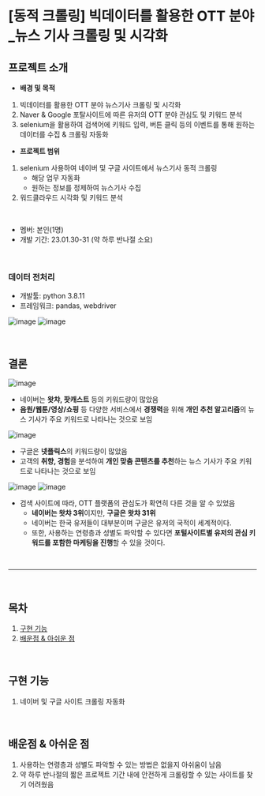 # [동적 크롤링] 빅데이터를 활용한 OTT 분야_뉴스 기사 크롤링 및 시각화

## 프로젝트 소개

- **배경 및 목적**
1. 빅데이터를 활용한 OTT 분야 뉴스기사 크롤링 및 시각화
2. Naver & Google 포탈사이트에 따른 유저의 OTT 분야 관심도 및 키워드 분석
3. selenium을 활용하여 검색어에 키워드 입력, 버튼 클릭 등의 이벤트를 통해 원하는 데이터를 수집 & 크롤링 자동화

- **프로젝트 범위**
1. selenium 사용하여 네이버 및 구글 사이트에서 뉴스기사 동적 크롤링
   * 해당 업무 자동화
   * 원하는 정보를 정제하여 뉴스기사 수집
2. 워드클라우드 시각화 및 키워드 분석
<br>

* 멤버: 본인(1명)
* 개발 기간: 23.01.30-31 (약 하루 반나절 소요)
<br>

### **데이터 전처리**

* 개발툴: python 3.8.11
* 프레임워크: pandas, webdriver


![image](https://github.com/0Rumi1/crawling-work/assets/122415320/5f43ef4a-3f5c-472c-8bb1-34546e541a7a)
![image](https://github.com/0Rumi1/crawling-work/assets/122415320/522fcd61-0e63-4613-b7aa-dde359972156)


 <br>

## 결론

![image](https://github.com/0Rumi1/crawling-work/assets/122415320/4cc26704-df46-46f9-8f9b-617fb41909f7)

* 네이버는 **왓챠, 팟캐스트** 등의 키워드량이 많았음
* **음원/웹툰/영상/쇼핑** 등 다양한 서비스에서 **경쟁력**을 위해 **개인 추천 알고리즘**의 뉴스 기사가 주요 키워드로 나타나는 것으로 보임

![image](https://github.com/0Rumi1/crawling-work/assets/122415320/c2f89a94-9f01-46e8-a7f2-3a717893c7f3)
* 구글은 **넷플릭스**의 키워드량이 많았음
* 고객의 **취향, 경험**을 분석하여 **개인 맞춤 콘텐츠를 추천**하는
뉴스 기사가 주요 키워드로 나타나는 것으로 보임


![image](https://github.com/0Rumi1/crawling-work/assets/122415320/5b29687b-5ed2-4f94-a70d-fdb0d9a3f08d)
![image](https://github.com/0Rumi1/crawling-work/assets/122415320/ff1964cb-34bc-41fa-8fd5-19e83a1f68c8)
* 검색 사이트에 따라, OTT 플랫폼의 관심도가 확연히 다른 것을 알 수 있었음
    - **네이버는 왓챠 3위**이지만, **구글은 왓챠 31위**
    - 네이버는 한국 유저들이 대부분이며 구글은 유저의 국적이 세계적이다.
    - 또한, 사용하는 연령층과 성별도 파악할 수 있다면 **포털사이트별 유저의 관심 키워드를 포함한 마케팅을 진행**할 수 있을 것이다.


<br>


  


---
<br>

## 목차
1. [구현 기능](#네이버-및-구글-사이트-크롤링-자동화)
2. [배운점 & 아쉬운 점](#배운점-&-아쉬운-점)
<br>

## 구현 기능
1. 네이버 및 구글 사이트 크롤링 자동화
<br>



## 배운점 & 아쉬운 점

1. 사용하는 연령층과 성별도 파악할 수 있는 방법은 없을지 아쉬움이 남음
2. 약 하루 반나절의 짧은 프로젝트 기간 내에 안전하게 크롤링할 수 있는 사이트를 찾기 어려웠음
<br>


<br>
